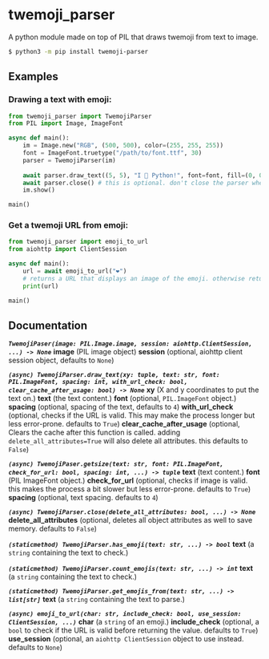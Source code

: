 # twemoji_parser
A python module made on top of PIL that draws twemoji from text to image.<br>
```sh
$ python3 -m pip install twemoji-parser
```

## Examples
### Drawing a text with emoji:
```py
from twemoji_parser import TwemojiParser
from PIL import Image, ImageFont

async def main():
    im = Image.new("RGB", (500, 500), color=(255, 255, 255))
    font = ImageFont.truetype("/path/to/font.ttf", 30)
    parser = TwemojiParser(im)
    
    await parser.draw_text((5, 5), "I 💖 Python!", font=font, fill=(0, 0, 0))
    await parser.close() # this is optional. don't close the parser when you are not finished.
    im.show()

main()
```
### Get a twemoji URL from emoji:
```py
from twemoji_parser import emoji_to_url
from aiohttp import ClientSession

async def main():
    url = await emoji_to_url("❤️")
	# returns a URL that displays an image of the emoji. otherwise returns the same text.
    print(url)

main()
```

## Documentation

***`TwemojiPaser(image: PIL.Image.image, session: aiohttp.ClientSession, ...) -> None`***
**image** (PIL image object)
**session** (optional, aiohttp client session object, defaults to `None`)

***`(async) TwemojiParser.draw_text(xy: tuple, text: str, font: PIL.ImageFont, spacing: int, with_url_check: bool, clear_cache_after_usage: bool) -> None`***
**xy** (X and y coordinates to put the text on.)
**text** (the text content.)
**font** (optional, `PIL.ImageFont` object.)
**spacing** (optional, spacing of the text, defaults to `4`)
**with_url_check** (optional, checks if the URL is valid. This may make the process longer but less error-prone. defaults to `True`)
**clear_cache_after_usage** (optional, Clears the cache after this function is called. adding `delete_all_attributes=True` will also delete all attributes. this defaults to `False`)

***`(async) TwemojiPaser.getsize(text: str, font: PIL.ImageFont, check_for_url: bool, spacing: int, ...) -> tuple`***
**text** (text content.)
**font** (PIL ImageFont object.)
**check_for_url** (optional, checks if image is valid. this makes the process a bit slower but less error-prone. defaults to `True`)
**spacing** (optional, text spacing. defaults to `4`)

***`(async) TwemojiParser.close(delete_all_attributes: bool, ...) -> None`***
**delete_all_attributes** (optional, deletes all object attributes as well to save memory. defaults to `False`)

***`(staticmethod) TwemojiParser.has_emoji(text: str, ...) -> bool`***
**text** (a `string` containing the text to check.)

***`(staticmethod) TwemojiParser.count_emojis(text: str, ...) -> int`***
**text** (a `string` containing the text to check.)

***`(staticmethod) TwemojiParser.get_emojis_from(text: str, ...) -> list[str]`***
**text** (a `string` containing the text to parse.)

***`(async) emoji_to_url(char: str, include_check: bool, use_session: ClientSession, ...)`***
**char** (a `string` of an emoji.)
**include_check** (optional, a `bool` to check if the URL is valid before returning the value. defaults to `True`)
**use_session** (optional, an `aiohttp ClientSession` object to use instead. defaults to `None`)